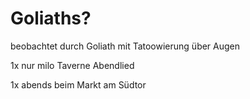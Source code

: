 # Goliaths?

beobachtet durch Goliath mit Tatoowierung über Augen

1x nur milo Taverne Abendlied

1x abends beim Markt am Südtor
